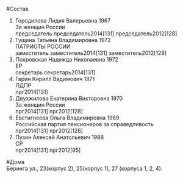 #Состав  
1. Городилова Лидия Валерьевна 1967  
    За женщин России  
    председатель председатель2014[131] председатель2012[128]  
2. Гущина Татьяна Владимировна 1972  
    ПАТРИОТЫ РОССИИ  
    заместитель заместитель2014[131] заместитель2012[128]  
3. Покровская Надежда Николаевна 1972  
    ЕР  
    секретарь секретарь2014[131]  
4. Гарин Кирилл Вадимович 1971  
    ЛДПР  
    прг2014[131]  
5. Двухжилова Екатерина Викторовна 1970  
    За женщин России  
    прг2014[131] прг2012[128]  
6. Евстигнеева Ольга Владимировна 1969  
    Российская партия пенсионеров за справедливость  
    прг2014[131] прг2012[128]  
7. Пузин Алексей Анатольевич 1988  
    СР  
    прг2014[131] прг2012[95]  
  
#Дома  
Беринга ул.,    23(корпус 2), 25(корпус 1), 27 (корпуса 1, 2, 4).  
  
